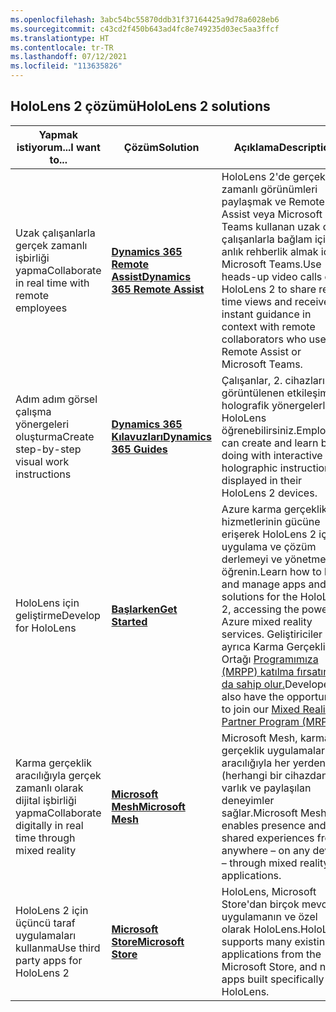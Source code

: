 ```yaml
---
ms.openlocfilehash: 3abc54bc55870ddb31f37164425a9d78a6028eb6
ms.sourcegitcommit: c43cd2f450b643ad4fc8e749235d03ec5aa3ffcf
ms.translationtype: HT
ms.contentlocale: tr-TR
ms.lasthandoff: 07/12/2021
ms.locfileid: "113635826"
---
```

## <a name="hololens-2-solutions"></a><span data-ttu-id="b2541-101">HoloLens 2 çözümü</span><span class="sxs-lookup"><span data-stu-id="b2541-101">HoloLens 2 solutions</span></span>

| <span data-ttu-id="b2541-102">Yapmak istiyorum...</span><span class="sxs-lookup"><span data-stu-id="b2541-102">I want to...</span></span> | <span data-ttu-id="b2541-103">Çözüm</span><span class="sxs-lookup"><span data-stu-id="b2541-103">Solution</span></span> | <span data-ttu-id="b2541-104">Açıklama</span><span class="sxs-lookup"><span data-stu-id="b2541-104">Description</span></span> |  
|---------| ------------|------------|
| <span data-ttu-id="b2541-105">Uzak çalışanlarla gerçek zamanlı işbirliği yapma</span><span class="sxs-lookup"><span data-stu-id="b2541-105">Collaborate in real time with remote employees</span></span> | [<span data-ttu-id="b2541-106">**Dynamics 365 Remote Assist**</span><span class="sxs-lookup"><span data-stu-id="b2541-106">**Dynamics 365 Remote Assist**</span></span>](https://dynamics.microsoft.com/mixed-reality/remote-assist/) | <span data-ttu-id="b2541-107">HoloLens 2'de gerçek zamanlı görünümleri paylaşmak ve Remote Assist veya Microsoft Teams kullanan uzak ortak çalışanlarla bağlam içinde anlık rehberlik almak için Microsoft Teams.</span><span class="sxs-lookup"><span data-stu-id="b2541-107">Use heads-up video calls on HoloLens 2 to share real-time views and receive instant guidance in context with remote collaborators who use Remote Assist or Microsoft Teams.</span></span> | 
| <span data-ttu-id="b2541-108">Adım adım görsel çalışma yönergeleri oluşturma</span><span class="sxs-lookup"><span data-stu-id="b2541-108">Create step-by-step visual work instructions</span></span> | [<span data-ttu-id="b2541-109">**Dynamics 365 Kılavuzları**</span><span class="sxs-lookup"><span data-stu-id="b2541-109">**Dynamics 365 Guides**</span></span>](https://dynamics.microsoft.com/mixed-reality/guides/capabilities/) | <span data-ttu-id="b2541-110">Çalışanlar, 2. cihazlarında görüntülenen etkileşimli holografik yönergelerle HoloLens öğrenebilirsiniz.</span><span class="sxs-lookup"><span data-stu-id="b2541-110">Employees can create and learn by doing with interactive holographic instructions displayed in their HoloLens 2 devices.</span></span> |
| <span data-ttu-id="b2541-111">HoloLens için geliştirme</span><span class="sxs-lookup"><span data-stu-id="b2541-111">Develop for HoloLens</span></span> | [<span data-ttu-id="b2541-112">**Başlarken**</span><span class="sxs-lookup"><span data-stu-id="b2541-112">**Get Started**</span></span>](https://docs.microsoft.com/windows/mixed-reality/develop/development?tabs=unity) | <span data-ttu-id="b2541-113">Azure karma gerçeklik hizmetlerinin gücüne erişerek HoloLens 2 için uygulama ve çözüm derlemeyi ve yönetmeyi öğrenin.</span><span class="sxs-lookup"><span data-stu-id="b2541-113">Learn how to build and manage apps and solutions for the HoloLens 2, accessing the power of Azure mixed reality services.</span></span> <span data-ttu-id="b2541-114">Geliştiriciler ayrıca Karma Gerçeklik İş Ortağı [Programımıza (MRPP) katılma fırsatına da sahip olur.](https://www.microsoft.com/hololens/mrpp)</span><span class="sxs-lookup"><span data-stu-id="b2541-114">Developers also have the opportunity to join our [Mixed Reality Partner Program (MRPP)](https://www.microsoft.com/hololens/mrpp).</span></span> |
| <span data-ttu-id="b2541-115">Karma gerçeklik aracılığıyla gerçek zamanlı olarak dijital işbirliği yapma</span><span class="sxs-lookup"><span data-stu-id="b2541-115">Collaborate digitally in real time through mixed reality</span></span> | [<span data-ttu-id="b2541-116">**Microsoft Mesh**</span><span class="sxs-lookup"><span data-stu-id="b2541-116">**Microsoft Mesh**</span></span>](https://www.microsoft.com/mesh) | <span data-ttu-id="b2541-117">Microsoft Mesh, karma gerçeklik uygulamaları aracılığıyla her yerden (herhangi bir cihazdan) varlık ve paylaşılan deneyimler sağlar.</span><span class="sxs-lookup"><span data-stu-id="b2541-117">Microsoft Mesh enables presence and shared experiences from anywhere – on any device – through mixed reality applications.</span></span> |
| <span data-ttu-id="b2541-118">HoloLens 2 için üçüncü taraf uygulamaları kullanma</span><span class="sxs-lookup"><span data-stu-id="b2541-118">Use third party apps for HoloLens 2</span></span> | [<span data-ttu-id="b2541-119">**Microsoft Store**</span><span class="sxs-lookup"><span data-stu-id="b2541-119">**Microsoft Store**</span></span>](https://docs.microsoft.com/hololens/holographic-store-apps) | <span data-ttu-id="b2541-120">HoloLens, Microsoft Store'dan birçok mevcut uygulamanın ve özel olarak HoloLens.</span><span class="sxs-lookup"><span data-stu-id="b2541-120">HoloLens supports many existing applications from the Microsoft Store, and new apps built specifically for HoloLens.</span></span>
